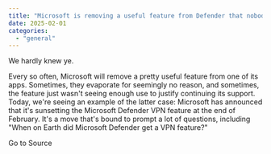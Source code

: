 ```yaml
---
title: "Microsoft is removing a useful feature from Defender that nobody knew existed until now"
date: 2025-02-01
categories: 
  - "general"
---
```


We hardly knew ye.

Every so often, Microsoft will remove a pretty useful feature from one of its apps. Sometimes, they evaporate for seemingly no reason, and sometimes, the feature just wasn't seeing enough use to justify continuing its support. Today, we're seeing an example of the latter case: Microsoft has announced that it's sunsetting the Microsoft Defender VPN feature at the end of February. It's a move that's bound to prompt a lot of questions, including "When on Earth did Microsoft Defender get a VPN feature?"

Go to Source
